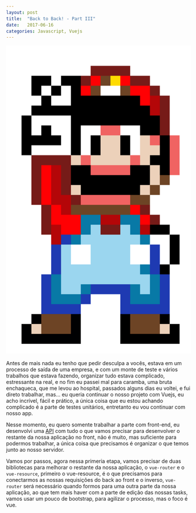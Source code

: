 ```yaml
---
layout: post
title:  "Back to Back! - Part III"
date:   2017-06-16
categories: Javascript, Vuejs
---
```



![back](https://github.com/IgorVieira/igorvieira.github.io/blob/master/_images/back-to-back.png?raw=true)


Antes de mais nada eu tenho que pedir desculpa a vocês, estava em um processo de saída de uma empresa, e com um monte de teste e vários trabalhos que estava fazendo, organizar tudo estava complicado, estressante na real, e no fim eu passei mal para caramba, uma bruta enchaqueca, que me levou ao hospital, passados alguns dias eu voltei, e fui direto trabalhar, mas... eu queria continuar o nosso projeto com Vuejs, eu acho incrível, fácil e prático, a única coisa que eu estou achando complicado é a parte de testes unitários, entretanto eu vou continuar com nosso app.

Nesse momento, eu quero somente trabalhar a parte com front-end, eu desenvolvi uma [API](https://github.com/IgorVieira/base-api) com tudo o que vamos precisar para desenvolver o restante da nossa aplicação no front, não é muito, mas  suficiente para podermos trabalhar, a única coisa que precisamos é organizar o que temos junto ao nosso servidor.


Vamos por passos, agora nessa primeria etapa, vamos precisar de duas bibliotecas para melhorar o restante da nossa aplicação, o `vue-router` e o `vue-resource`, primeiro o vue-resource, é o que precisamos para conectarmos as nossas requisições do back ao front e o inverso, `vue-router` será necessário quando formos para uma outra parte da nossa aplicação, ao que tem mais haver com a parte de edição das nossas tasks, vamos usar um pouco de bootstrap, para agilizar o processo, mas o foco é vue.